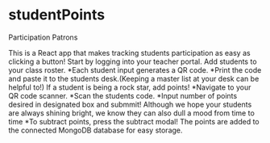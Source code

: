 # studentPoints
Participation Patrons

This is a React app that makes tracking students participation as easy as clicking a button!
Start by logging into your teacher portal.
Add students to your class roster.
    *Each student input generates a QR code.
    *Print the code and paste it to the students desk.(Keeping a master list at your desk can be helpful to!)
If a student is being a rock star, add points!
    *Navigate to your QR code scanner.
    *Scan the students code.
    *Input number of points desired in designated box and submmit!
Although we hope your students are always shining bright, we know they can also dull a mood from time to time
    *To subtract points, press the subtract modal! 
The points are added to the connected MongoDB database for easy storage.
                        
